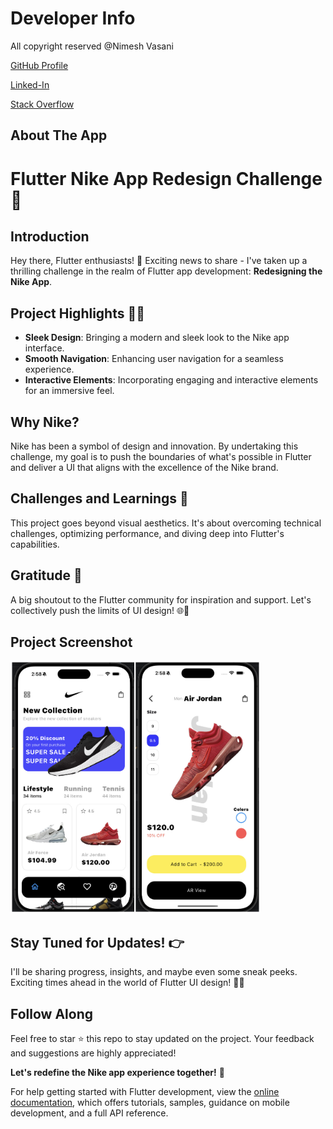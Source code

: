 # Developer Info

All copyright reserved @Nimesh Vasani 

[GitHub Profile](https://github.com/NimeshVasani)

[Linked-In](https://www.linkedin.com/in/nimesh-vasani-99b642154/)

[Stack Overflow](https://stackoverflow.com/users/16579306/nimesh-vasani)

## About The App

# Flutter Nike App Redesign Challenge 🚀

## Introduction

Hey there, Flutter enthusiasts! 👋 Exciting news to share - I've taken up a thrilling challenge in the realm of Flutter app development: **Redesigning the Nike App**.

## Project Highlights 🎨✨

- **Sleek Design**: Bringing a modern and sleek look to the Nike app interface.
- **Smooth Navigation**: Enhancing user navigation for a seamless experience.
- **Interactive Elements**: Incorporating engaging and interactive elements for an immersive feel.

## Why Nike?

Nike has been a symbol of design and innovation. By undertaking this challenge, my goal is to push the boundaries of what's possible in Flutter and deliver a UI that aligns with the excellence of the Nike brand.

## Challenges and Learnings 🚧

This project goes beyond visual aesthetics. It's about overcoming technical challenges, optimizing performance, and diving deep into Flutter's capabilities.

## Gratitude 🙌

A big shoutout to the Flutter community for inspiration and support. Let's collectively push the limits of UI design! 🌐💙

## Project Screenshot

<!-- ![Nike App Redesign](path/to/nike_app_screenshot.jpg) -->

<img src="https://github.com/NimeshVasani/nike_redesingning/blob/c574bfd47a661beb35681bb90d4428680ca3f71f/snapshots/nike_final.jpg" width="400" alt="Image 1">


## Stay Tuned for Updates! 👉

I'll be sharing progress, insights, and maybe even some sneak peeks. Exciting times ahead in the world of Flutter UI design! 🚀📱

## Follow Along

Feel free to star ⭐️ this repo to stay updated on the project. Your feedback and suggestions are highly appreciated!

**Let's redefine the Nike app experience together!** 🚀



For help getting started with Flutter development, view the
[online documentation](https://docs.flutter.dev/), which offers tutorials,
samples, guidance on mobile development, and a full API reference.

